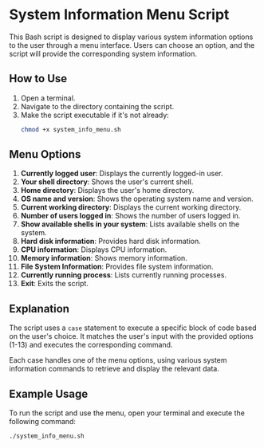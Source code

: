 # System Information Menu Script

This Bash script is designed to display various system information options to the user through a menu interface. 
Users can choose an option, and the script will provide the corresponding system information.

## How to Use

1. Open a terminal.
2. Navigate to the directory containing the script.
3. Make the script executable if it's not already:
   ```bash
   chmod +x system_info_menu.sh

## Menu Options

1. **Currently logged user**: Displays the currently logged-in user.
2. **Your shell directory**: Shows the user's current shell.
3. **Home directory**: Displays the user's home directory.
4. **OS name and version**: Shows the operating system name and version.
5. **Current working directory**: Displays the current working directory.
6. **Number of users logged in**: Shows the number of users logged in.
7. **Show available shells in your system**: Lists available shells on the system.
8. **Hard disk information**: Provides hard disk information.
9. **CPU information**: Displays CPU information.
10. **Memory information**: Shows memory information.
11. **File System Information**: Provides file system information.
12. **Currently running process**: Lists currently running processes.
13. **Exit**: Exits the script.

## Explanation

The script uses a `case` statement to execute a specific block of code based on the user's choice. It matches the user's input with the provided options (1-13) and executes the corresponding command.

Each case handles one of the menu options, using various system information commands to retrieve and display the relevant data.

## Example Usage

To run the script and use the menu, open your terminal and execute the following command:

```bash
./system_info_menu.sh